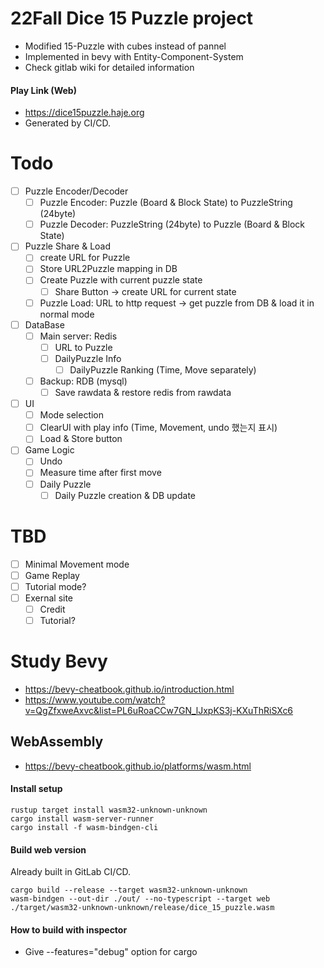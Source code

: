# 22Fall Dice 15 Puzzle project

- Modified 15-Puzzle with cubes instead of pannel
- Implemented in bevy with Entity-Component-System
- Check gitlab wiki for detailed information

#### Play Link (Web)

- https://dice15puzzle.haje.org
- Generated by CI/CD.

# Todo
- [ ] Puzzle Encoder/Decoder
  - [ ] Puzzle Encoder: Puzzle (Board & Block State) to PuzzleString (24byte)
  - [ ] Puzzle Decoder: PuzzleString (24byte) to Puzzle (Board & Block State)

- [ ] Puzzle Share & Load
  - [ ] create URL for Puzzle
  - [ ] Store URL2Puzzle mapping in DB
  - [ ] Create Puzzle with current puzzle state
    - [ ] Share Button -> create URL for current state 
  - [ ] Puzzle Load: URL to http request -> get puzzle from DB & load it in normal mode

- [ ] DataBase
  - [ ] Main server: Redis
    - [ ] URL to Puzzle
    - [ ] DailyPuzzle Info
      - [ ] DailyPuzzle Ranking (Time, Move separately)
  - [ ] Backup: RDB (mysql)
    - [ ] Save rawdata & restore redis from rawdata

- [ ] UI
  - [ ] Mode selection
  - [ ] ClearUI with play info (Time, Movement, undo 했는지 표시)
  - [ ] Load & Store button 

- [ ] Game Logic
  - [ ] Undo
  - [ ] Measure time after first move
  - [ ] Daily Puzzle
    - [ ] Daily Puzzle creation & DB update

# TBD
- [ ] Minimal Movement mode
- [ ] Game Replay
- [ ] Tutorial mode?
- [ ] Exernal site
  - [ ] Credit
  - [ ] Tutorial?

# Study Bevy

- https://bevy-cheatbook.github.io/introduction.html
- https://www.youtube.com/watch?v=QgZfxweAxvc&list=PL6uRoaCCw7GN_lJxpKS3j-KXuThRiSXc6

## WebAssembly

- https://bevy-cheatbook.github.io/platforms/wasm.html

#### Install setup

```
rustup target install wasm32-unknown-unknown
cargo install wasm-server-runner
cargo install -f wasm-bindgen-cli
```

#### Build web version

Already built in GitLab CI/CD.

```
cargo build --release --target wasm32-unknown-unknown
wasm-bindgen --out-dir ./out/ --no-typescript --target web ./target/wasm32-unknown-unknown/release/dice_15_puzzle.wasm
```

#### How to build with inspector

- Give --features="debug" option for cargo
